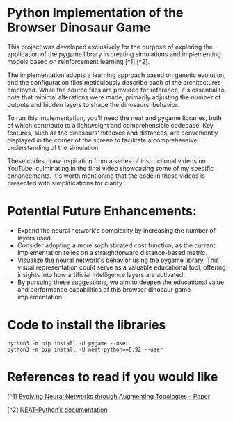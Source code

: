 # Python Implementation of the Browser Dinosaur Game

This project was developed exclusively for the purpose of exploring the application of the pygame library in creating simulations and implementing models based on reinforcement learning [^1] [^2].

The implementation adopts a learning approach based on genetic evolution, and the configuration files meticulously describe each of the architectures employed. While the source files are provided for reference, it's essential to note that minimal alterations were made, primarily adjusting the number of outputs and hidden layers to shape the dinosaurs' behavior.

To run this implementation, you'll need the neat and pygame libraries, both of which contribute to a lightweight and comprehensible codebase. Key features, such as the dinosaurs' hitboxes and distances, are conveniently displayed in the corner of the screen to facilitate a comprehensive understanding of the simulation.

These codes draw inspiration from a series of instructional videos on YouTube, culminating in the final video showcasing some of my specific enhancements. It's worth mentioning that the code in these videos is presented with simplifications for clarity.

# Potential Future Enhancements:

* Expand the neural network's complexity by increasing the number of layers used.
* Consider adopting a more sophisticated cost function, as the current implementation relies on a straightforward distance-based metric.
* Visualize the neural network's behavior using the pygame library. This visual representation could serve as a valuable educational tool, offering insights into how artificial intelligence layers are activated.
* By pursuing these suggestions, we aim to deepen the educational value and performance capabilities of this browser dinosaur game implementation.

# Code to install the libraries 
```
python3 -m pip install -U pygame --user
python3 -m pip install -U neat-python==0.92 --user
```

# References to read if you would like

[^1] [Evolving Neural Networks through
Augmenting Topologies - Paper](https://nn.cs.utexas.edu/downloads/papers/stanley.ec02.pdf)


[^2] [NEAT-Python’s documentation](https://neat-python.readthedocs.io/en/latest/)